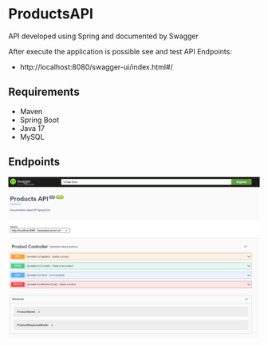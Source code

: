 # ProductsAPI
API developed using Spring and documented by Swagger

After execute the application is possible see and test API Endpoints:
- http://localhost:8080/swagger-ui/index.html#/

## Requirements
 - Maven
 - Spring Boot
 - Java 17
 - MySQL

## Endpoints
  
<img src="src/main/java/br/com/api/products/images/swaggerDoc.png">
